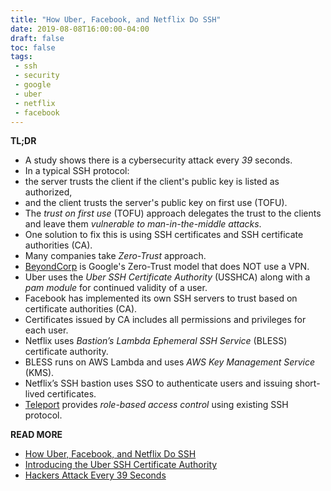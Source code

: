 ```yaml
---
title: "How Uber, Facebook, and Netflix Do SSH"
date: 2019-08-08T16:00:00-04:00
draft: false
toc: false
tags:
 - ssh
 - security
 - google
 - uber
 - netflix
 - facebook
---
```


**TL;DR**

  - A study shows there is a cybersecurity attack every _39_ seconds.
  - In a typical SSH protocol:
  - the server trusts the client if the client's public key is listed as authorized,
  - and the client trusts the server's public key on first use (TOFU).
  - The _trust on first use_ (TOFU) approach delegates the trust to the clients and leave them _vulnerable to man-in-the-middle attacks_.
  - One solution to fix this is using SSH certificates and SSH certificate authorities (CA).
  - Many companies take _Zero-Trust_ approach.
  - [BeyondCorp](https://cloud.google.com/beyondcorp) is Google's Zero-Trust model that does NOT use a VPN.
  - Uber uses the _Uber SSH Certificate Authority_ (USSHCA) along with a _pam module_ for continued validity of a user.
  - Facebook has implemented its own SSH servers to trust based on certificate authorities (CA).
  - Certificates issued by CA includes all permissions and privileges for each user.
  - Netflix uses _Bastion’s Lambda Ephemeral SSH Service_ (BLESS) certificate authority.
  - BLESS runs on AWS Lambda and uses _AWS Key Management Service_ (KMS).
  - Netflix’s SSH bastion uses SSO to authenticate users and issuing short-lived certificates.
  - [Teleport](https://gravitational.com/teleport) provides _role-based access control_ using existing SSH protocol.

**READ MORE**

  - [How Uber, Facebook, and Netflix Do SSH](https://gravitational.com/blog/how_uber_netflix_facebook_do_ssh)
  - [Introducing the Uber SSH Certificate Authority](https://medium.com/uber-security-privacy/introducing-the-uber-ssh-certificate-authority-4f840839c5cc)
  - [Hackers Attack Every 39 Seconds](https://www.securitymagazine.com/articles/87787-hackers-attack-every-39-seconds)
